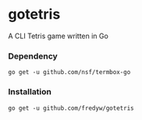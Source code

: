 # gotetris
A CLI Tetris game written in Go

### Dependency
    go get -u github.com/nsf/termbox-go

### Installation
    go get -u github.com/fredyw/gotetris